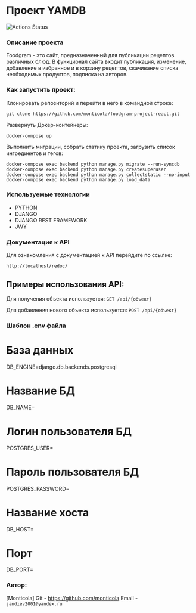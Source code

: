 # Проект YAMDB

![Actions Status](https://github.com/monticola145/foodgram-project-react/actions/workflows/foodgram_workflow.yml/badge.svg)


### Описание проекта

Foodgram - это сайт, предназначенный для публикации рецептов различных блюд. В функционал сайта входит публикация, изменение, добавление в избранное и в корзину рецептов, скачивание списка необходимых продуктов, подписка на авторов.


### Как запустить проект:

Клонировать репозиторий и перейти в него в командной строке:

```
git clone https://github.com/monticola/foodgram-project-react.git
```


Развернуть Докер-контейнеры:
```
docker-compose up
```

Выполнить миграции, собрать статику проекта, загрузить список ингредиентов и тегов:
```
docker-compose exec backend python manage.py migrate --run-syncdb
docker-compose exec backend python manage.py createsuperuser
docker-compose exec backend python manage.py collectstatic --no-input
docker-compose exec backend python manage.py load_data

```


### Используемые технологии

* PYTHON
* DJANGO
* DJANGO REST FRAMEWORK
* JWY


### Документация к API

Для ознакомления с документацией к API перейдите по ссылке:

```http://localhost/redoc/```

## Примеры использования API:

Для получения объекта используется:
```GET /api/{объект}```

Для добавления нового объекта используется:
```POST /api/{объект}```

### Шаблон .env файла

# База данных
DB_ENGINE=django.db.backends.postgresql
# Название БД
DB_NAME=
# Логин пользователя БД
POSTGRES_USER=
# Пароль пользователя БД
POSTGRES_PASSWORD=
# Название хоста
DB_HOST=
# Порт
DB_PORT=


### Автор:

[Monticola]
Git - https://github.com/monticola
Email - ```jandiev2001@yandex.ru```
